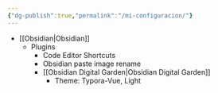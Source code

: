 ```yaml
---
{"dg-publish":true,"permalink":"/mi-configuracion/"}
---
```



- [[Obsidian\|Obsidian]]
	- Plugins
		- Code Editor Shortcuts
		- Obsidian paste image rename
		- [[Obsidian Digital Garden\|Obsidian Digital Garden]]
			- Theme: Typora-Vue, Light